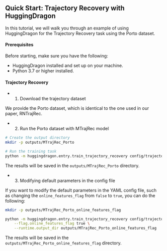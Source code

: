 ## Quick Start: Trajectory Recovery with HuggingDragon

In this tutorial, we will walk you through an example of using HuggingDragon for the Trajectory Recovery task using the Porto dataset.

#### Prerequisites

Before starting, make sure you have the following:

- HuggingDragon installed and set up on your machine.
- Python 3.7 or higher installed.

#### Trajectory Recovery

* 1. Download the trajectory dataset

We provide the Porto dataset, which is identical to the one used in our paper, RNTrajRec.

* 2. Run the Porto dataset with MTrajRec model

```bash
# Create the output directory
mkdir -p outputs/MTrajRec_Porto

# Run the training task
python -m huggingdragon.entry.train_trajectory_recovery config/trajectory_recovery/MTrajRec_Porto.yml
```

The results will be saved in the `outputs/MTrajRec_Porto` directory.

* 3. Modifying default parameters in the config file

If you want to modify the default parameters in the YAML config file, such as changing the `online_features_flag` from `false` to `true`, you can do the following:

```bash
mkdir -p outputs/MTrajRec_Porto_online_features_flag

python -m huggingdragon.entry.train_trajectory_recovery config/trajectory_recovery/MTrajRec_Porto.yml \
    --flag.online_features_flag true \
    --runtime.output_dir outputs/MTrajRec_Porto_online_features_flag
```

The results will be saved in the `outputs/MTrajRec_Porto_online_features_flag` directory.

